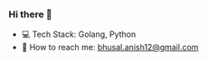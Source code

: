 ### Hi there 👋

- :computer: Tech Stack: Golang, Python
- :email: How to reach me:  bhusal.anish12@gmail.com
